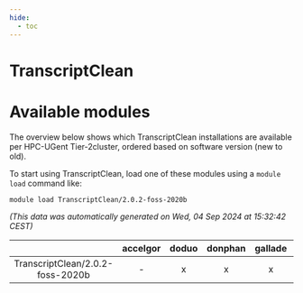 ```yaml
---
hide:
  - toc
---
```


TranscriptClean
===============

# Available modules


The overview below shows which TranscriptClean installations are available per HPC-UGent Tier-2cluster, ordered based on software version (new to old).

To start using TranscriptClean, load one of these modules using a `module load` command like:

```shell
module load TranscriptClean/2.0.2-foss-2020b
```

*(This data was automatically generated on Wed, 04 Sep 2024 at 15:32:42 CEST)*  

| |accelgor|doduo|donphan|gallade|joltik|shinx|skitty|
| :---: | :---: | :---: | :---: | :---: | :---: | :---: | :---: |
|TranscriptClean/2.0.2-foss-2020b|-|x|x|x|x|-|x|
